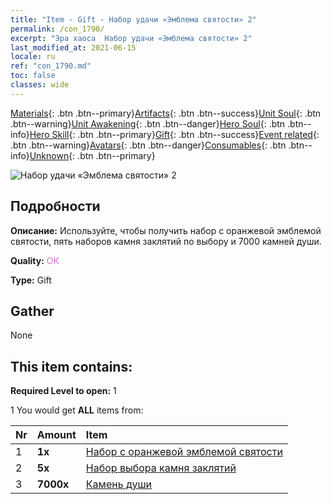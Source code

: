 ```yaml
---
title: "Item - Gift - Набор удачи «Эмблема святости» 2"
permalink: /con_1790/
excerpt: "Эра хаоса  Набор удачи «Эмблема святости» 2"
last_modified_at: 2021-06-15
locale: ru
ref: "con_1790.md"
toc: false
classes: wide
---
```

 [Materials](/ItemsRU/){: .btn .btn--primary}[Artifacts](/ItemsRU/Artifacts/){: .btn .btn--success}[Unit Soul](/ItemsRU/UnitSoul/){: .btn .btn--warning}[Unit Awakening](/ItemsRU/UnitAwakening/){: .btn .btn--danger}[Hero Soul](/ItemsRU/HeroSoul/){: .btn .btn--info}[Hero Skill](/ItemsRU/HeroSkill/){: .btn .btn--primary}[Gift](/ItemsRU/Gift/){: .btn .btn--success}[Event related](/ItemsRU/Events/){: .btn .btn--warning}[Avatars](/ItemsRU/Avatars/){: .btn .btn--danger}[Consumables](/ItemsRU/Consumables/){: .btn .btn--info}[Unknown](/ItemsRU/Unknown/){: .btn .btn--primary}

 ![Набор удачи «Эмблема святости» 2](/images/t/i_907411.png)

## Подробности
 **Описание:** Используйте, чтобы получить набор с оранжевой эмблемой святости, пять наборов камня заклятий по выбору и 7000 камней души.

 **Quality:** <span style="color: #DA70D6">OK</span>

 **Type:** Gift

## Gather

  None

## This item contains:

 **Required Level to open:** 1

 1 You would get **ALL** items  from:

  | Nr | Amount |     Item    |
  |:---|:-------|:------------|
  | 1 |  **1x** | [Набор с оранжевой эмблемой святости](/ItemsRU/con_1794/) |  | 
  | 2 |  **5x** | [Набор выбора камня заклятий](/ItemsRU/con_1480/) |  | 
  | 3 |  **7000x** | [Камень души ](/ItemsRU/con_923/) |  | 
